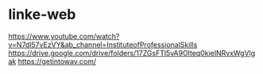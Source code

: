 # linke-web
https://www.youtube.com/watch?v=N7dl57vEzVY&ab_channel=InstituteofProfessionalSkills
https://drive.google.com/drive/folders/17ZGsFTl5vA9Olteq0kieINRvxWgVlgak
https://getintoway.com/
